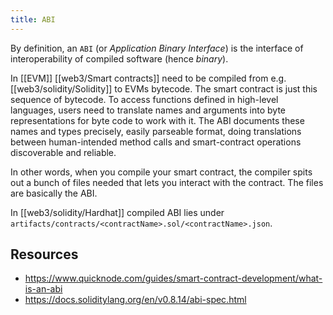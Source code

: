 ```yaml
---
title: ABI
---
```


By definition, an `ABI` (or _Application Binary Interface_) is the interface of interoperability of compiled software (hence _binary_).

In [[EVM]] [[web3/Smart contracts]] need to be compiled from e.g. [[web3/solidity/Solidity]] to EVMs bytecode. The smart contract is just this sequence of bytecode. To access functions defined in high-level languages, users need to translate names and arguments into byte representations for byte code to work with it. The ABI documents these names and types precisely, easily parseable format, doing translations between human-intended method calls and smart-contract operations discoverable and reliable.

In other words, when you compile your smart contract, the compiler spits out a bunch of files needed that lets you interact with the contract. The files are basically the ABI.

In [[web3/solidity/Hardhat]] compiled ABI lies under `artifacts/contracts/<contractName>.sol/<contractName>.json`.

## Resources

- https://www.quicknode.com/guides/smart-contract-development/what-is-an-abi
- https://docs.soliditylang.org/en/v0.8.14/abi-spec.html
